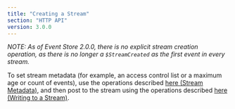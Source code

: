```yaml
---
title: "Creating a Stream"
section: "HTTP API"
version: 3.0.0
---
```


*NOTE: As of Event Store 2.0.0, there is no explicit stream creation operation, as there is no longer a `$StreamCreated` as the first event in every stream.*

To set stream metadata (for example, an access control list or a maximum age or count of events), use the operations described [here (Stream Metadata)](https://github.com/EventStore/EventStore/wiki/Stream-Metadata-%28HTTP%29), and then post to the stream using the operations described [here (Writing to a Stream)](https://github.com/EventStore/EventStore/wiki/Writing-to-a-Stream-%28HTTP%29).